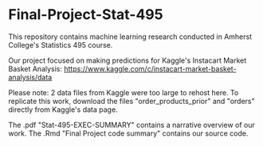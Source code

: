 # Final-Project-Stat-495
This repository contains machine learning research conducted in Amherst College's Statistics 495 course.

Our project focused on making predictions for Kaggle's Instacart Market Basket Analysis:
https://www.kaggle.com/c/instacart-market-basket-analysis/data

Please note: 2 data files from Kaggle were too large to rehost here. 
To replicate this work, download the files "order_products_prior" and "orders" directly from Kaggle's data page.

The .pdf "Stat-495-EXEC-SUMMARY" contains a narrative overview of our work. The .Rmd "Final Project code summary" contains our source
code.
